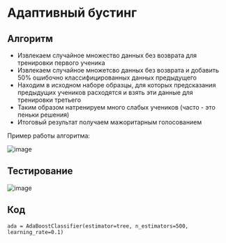 # Адаптивный бустинг

## Алгоритм

* Извлекаем случайное множество данных без возврата для тренировки первого ученика
* Извлекаем случайное множетсво данных без возврата и добавить 50% ошибочно классифицированных данных предыдущего
* Находим в исходном наборе образцы, для которых предсказания предыдущих учеников расходятся и 
взять эти данные для тренировки третьего
* Таким образом натренируем много слабых учеников (часто - это пеньки решения)
* Итоговый результат получаем мажоритарным голосованием

Пример работы алгоритма:

![image](https://user-images.githubusercontent.com/25401699/223388520-d2ac55e9-661b-4bd3-8848-5233f6d6491c.png)

## Тестирование

![image](https://user-images.githubusercontent.com/25401699/223388475-8611da95-dd4a-443c-ba47-11ce5022b528.png)

## Код

```
ada = AdaBoostClassifier(estimator=tree, n_estimators=500, learning_rate=0.1)
```
